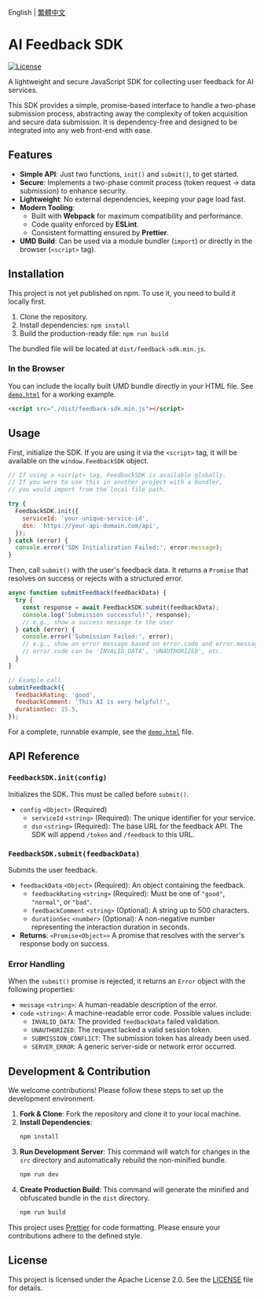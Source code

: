 English | [繁體中文](./README.zh-TW.md)

# AI Feedback SDK

[![License](https://img.shields.io/badge/License-Apache_2.0-blue.svg)](https://opensource.org/licenses/Apache-2.0)

A lightweight and secure JavaScript SDK for collecting user feedback for AI services.

This SDK provides a simple, promise-based interface to handle a two-phase submission process, abstracting away the complexity of token acquisition and secure data submission. It is dependency-free and designed to be integrated into any web front-end with ease.

## Features

- **Simple API**: Just two functions, `init()` and `submit()`, to get started.
- **Secure**: Implements a two-phase commit process (token request -> data submission) to enhance security.
- **Lightweight**: No external dependencies, keeping your page load fast.
- **Modern Tooling**:
  - Built with **Webpack** for maximum compatibility and performance.
  - Code quality enforced by **ESLint**.
  - Consistent formatting ensured by **Prettier**.
- **UMD Build**: Can be used via a module bundler (`import`) or directly in the browser (`<script>` tag).

## Installation

This project is not yet published on npm. To use it, you need to build it locally first.

1.  Clone the repository.
2.  Install dependencies: `npm install`
3.  Build the production-ready file: `npm run build`

The bundled file will be located at `dist/feedback-sdk.min.js`.

### In the Browser

You can include the locally built UMD bundle directly in your HTML file. See [`demo.html`](./demo.html) for a working example.

```html
<script src="./dist/feedback-sdk.min.js"></script>
```

## Usage

First, initialize the SDK. If you are using it via the `<script>` tag, it will be available on the `window.FeedbackSDK` object.

```javascript
// If using a <script> tag, FeedbackSDK is available globally.
// If you were to use this in another project with a bundler,
// you would import from the local file path.

try {
  FeedbackSDK.init({
    serviceId: 'your-unique-service-id',
    dsn: 'https://your-api-domain.com/api',
  });
} catch (error) {
  console.error('SDK Initialization Failed:', error.message);
}
```

Then, call `submit()` with the user's feedback data. It returns a `Promise` that resolves on success or rejects with a structured error.

```javascript
async function submitFeedback(feedbackData) {
  try {
    const response = await FeedbackSDK.submit(feedbackData);
    console.log('Submission successful!', response);
    // e.g., show a success message to the user
  } catch (error) {
    console.error('Submission Failed:', error);
    // e.g., show an error message based on error.code and error.message
    // error.code can be 'INVALID_DATA', 'UNAUTHORIZED', etc.
  }
}

// Example call
submitFeedback({
  feedbackRating: 'good',
  feedbackComment: 'This AI is very helpful!',
  durationSec: 15.5,
});
```

For a complete, runnable example, see the [`demo.html`](./demo.html) file.

## API Reference

### `FeedbackSDK.init(config)`

Initializes the SDK. This must be called before `submit()`.

- `config` `<Object>` (Required)
  - `serviceId` `<string>` (Required): The unique identifier for your service.
  - `dsn` `<string>` (Required): The base URL for the feedback API. The SDK will append `/token` and `/feedback` to this URL.

### `FeedbackSDK.submit(feedbackData)`

Submits the user feedback.

- `feedbackData` `<Object>` (Required): An object containing the feedback.
  - `feedbackRating` `<string>` (Required): Must be one of `"good"`, `"normal"`, or `"bad"`.
  - `feedbackComment` `<string>` (Optional): A string up to 500 characters.
  - `durationSec` `<number>` (Optional): A non-negative number representing the interaction duration in seconds.
- **Returns**: `<Promise<Object>>` A promise that resolves with the server's response body on success.

### Error Handling

When the `submit()` promise is rejected, it returns an `Error` object with the following properties:

- `message` `<string>`: A human-readable description of the error.
- `code` `<string>`: A machine-readable error code. Possible values include:
  - `INVALID_DATA`: The provided `feedbackData` failed validation.
  - `UNAUTHORIZED`: The request lacked a valid session token.
  - `SUBMISSION_CONFLICT`: The submission token has already been used.
  - `SERVER_ERROR`: A generic server-side or network error occurred.

## Development & Contribution

We welcome contributions! Please follow these steps to set up the development environment.

1.  **Fork & Clone**: Fork the repository and clone it to your local machine.
2.  **Install Dependencies**:
    ```bash
    npm install
    ```
3.  **Run Development Server**:
    This command will watch for changes in the `src` directory and automatically rebuild the non-minified bundle.
    ```bash
    npm run dev
    ```
4.  **Create Production Build**:
    This command will generate the minified and obfuscated bundle in the `dist` directory.
    ```bash
    npm run build
    ```

This project uses [Prettier](https://prettier.io/) for code formatting. Please ensure your contributions adhere to the defined style.

## License

This project is licensed under the Apache License 2.0. See the [LICENSE](./LICENSE) file for details.
